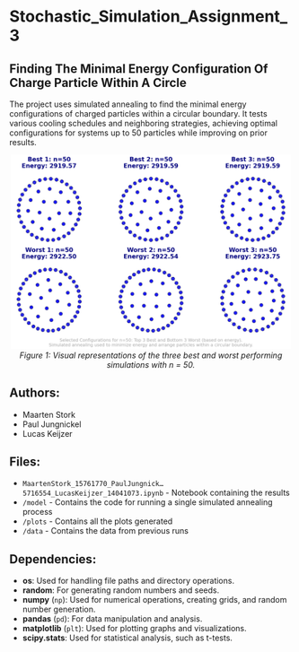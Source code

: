 # Stochastic_Simulation_Assignment_3
## Finding The Minimal Energy Configuration Of Charge Particle Within A Circle
The project uses simulated annealing to find the minimal energy configurations of charged particles within a circular boundary. It tests various cooling schedules and neighboring strategies, achieving optimal configurations for systems up to 50 particles while improving on prior results. 


<p align="center">
  <img src="plots/BESTBIG.png" alt="Alt text" width="500">
  <br>
  <em>Figure 1: Visual representations of the three best and worst performing simulations with n = 50.</em>
</p>

## Authors:
- Maarten Stork
- Paul Jungnickel
- Lucas Keijzer

## Files:
- `MaartenStork_15761770_PaulJungnick…5716554_LucasKeijzer_14041073.ipynb` - Notebook containing the results
- `/model` - Contains the code for running a single simulated annealing process
- `/plots` - Contains all the plots generated 
- `/data` - Contains the data from previous runs 

## Dependencies:
- **os**: Used for handling file paths and directory operations.
- **random**: For generating random numbers and seeds.
- **numpy** (`np`): Used for numerical operations, creating grids, and random number generation.
- **pandas** (`pd`): For data manipulation and analysis.
- **matplotlib** (`plt`): Used for plotting graphs and visualizations.
- **scipy.stats**: Used for statistical analysis, such as t-tests.
